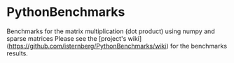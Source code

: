 # PythonBenchmarks
Benchmarks for the matrix multiplication (dot product) using numpy and sparse matrices
Please see the [project's wiki] (https://github.com/isternberg/PythonBenchmarks/wiki) for the benchmarks results.


